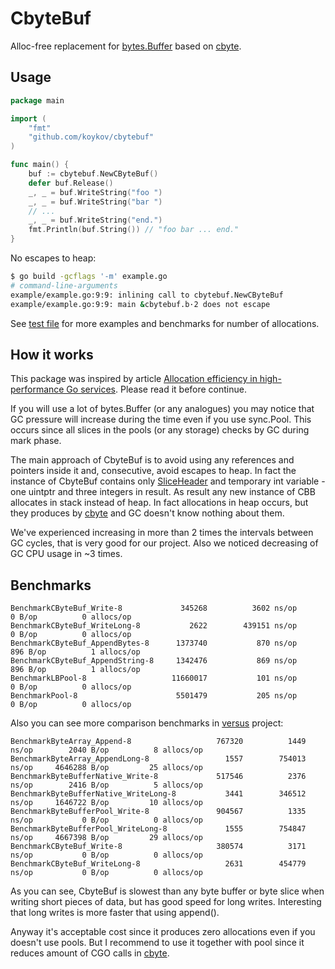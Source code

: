 # CbyteBuf

Alloc-free replacement for [bytes.Buffer](https://golang.org/pkg/bytes/#Buffer) based on [cbyte](https://github.com/koykov/cbyte).

## Usage

```go
package main

import (
	"fmt"
	"github.com/koykov/cbytebuf"
)

func main() {
	buf := cbytebuf.NewCByteBuf()
	defer buf.Release()
	_, _ = buf.WriteString("foo ")
	_, _ = buf.WriteString("bar ")
	// ...
	_, _ = buf.WriteString("end.")
	fmt.Println(buf.String()) // "foo bar ... end."
}
```

No escapes to heap:

```bash
$ go build -gcflags '-m' example.go 
# command-line-arguments
example/example.go:9:9: inlining call to cbytebuf.NewCByteBuf
example/example.go:9:9: main &cbytebuf.b·2 does not escape
```

See [test file](https://github.com/koykov/cbytebuf/blob/master/cbytebuf_test.go) for more examples and benchmarks for number of allocations.

## How it works

This package was inspired by article [Allocation efficiency in high-performance Go services](https://segment.com/blog/allocation-efficiency-in-high-performance-go-services/).
Please read it before continue.

If you will use a lot of bytes.Buffer (or any analogues) you may notice that GC pressure will increase during the time
even if you use sync.Pool. This occurs since all slices in the pools (or any storage) checks by GC during mark phase.

The main approach of CbyteBuf is to avoid using any references and pointers inside it and, consecutive, avoid escapes to heap.
In fact the instance of CbyteBuf contains only [SliceHeader](https://golang.org/pkg/reflect/#SliceHeader) and temporary int variable - one uintptr and three integers in result.
As result any new instance of CBB allocates in stack instead of heap.
In fact allocations in heap occurs, but they produces by [cbyte](https://github.com/koykov/cbyte) and GC doesn't know nothing about them.

We've experienced increasing in more than 2 times the intervals between GC cycles, that is very good for our project. Also we noticed decreasing of GC CPU usage in ~3 times.

## Benchmarks

```
BenchmarkCByteBuf_Write-8          	  345268	      3602 ns/op	       0 B/op	       0 allocs/op
BenchmarkCByteBuf_WriteLong-8      	    2622	    439151 ns/op	       0 B/op	       0 allocs/op
BenchmarkCByteBuf_AppendBytes-8    	 1373740	       870 ns/op	     896 B/op	       1 allocs/op
BenchmarkCByteBuf_AppendString-8   	 1342476	       869 ns/op	     896 B/op	       1 allocs/op
BenchmarkLBPool-8                  	11660017	       101 ns/op	       0 B/op	       0 allocs/op
BenchmarkPool-8                    	 5501479	       205 ns/op	       0 B/op	       0 allocs/op
```

Also you can see more comparison benchmarks in [versus](https://github.com/koykov/versus/tree/master/cbytebuf) project:
```
BenchmarkByteArray_Append-8             	  767320	      1449 ns/op	    2040 B/op	       8 allocs/op
BenchmarkByteArray_AppendLong-8         	    1557	    754013 ns/op	 4646288 B/op	      25 allocs/op
BenchmarkByteBufferNative_Write-8       	  517546	      2376 ns/op	    2416 B/op	       5 allocs/op
BenchmarkByteBufferNative_WriteLong-8   	    3441	    346512 ns/op	 1646722 B/op	      10 allocs/op
BenchmarkByteBufferPool_Write-8         	  904567	      1335 ns/op	       0 B/op	       0 allocs/op
BenchmarkByteBufferPool_WriteLong-8     	    1555	    754847 ns/op	 4667398 B/op	      29 allocs/op
BenchmarkCByteBuf_Write-8               	  380574	      3171 ns/op	       0 B/op	       0 allocs/op
BenchmarkCByteBuf_WriteLong-8           	    2631	    454779 ns/op	       0 B/op	       0 allocs/op
```

As you can see, CbyteBuf is slowest than any byte buffer or byte slice when writing short pieces of data, but has good speed for long writes.
Interesting that long writes is more faster that using append().

Anyway it's acceptable cost since it produces zero allocations even if you doesn't use pools. But I recommend to use it together with pool since it reduces amount of CGO calls in [cbyte](https://github.com/koykov/cbyte).
